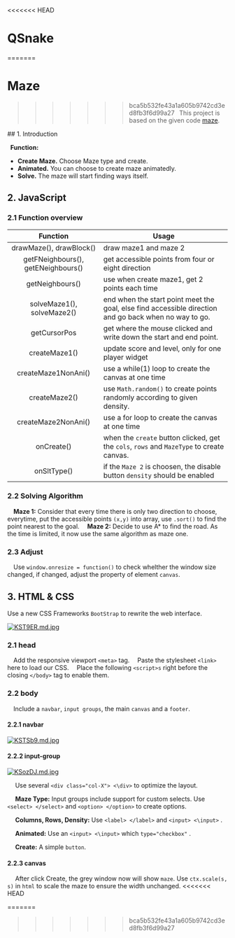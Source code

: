 <<<<<<< HEAD
# QSnake
=======
# Maze
>>>>>>> bca5b532fe43a1a605b9742cd3ed8fb3f6d99a27
&ensp;This project is based on the given code [maze](https://github.com/zilinglius/maze).
<pr>
## 1. Introduction

&ensp;**Function:**</br>

- **Create Maze.** Choose Maze type and create.
- **Animated.** You can choose to create maze animatedly.
- **Solve.** The maze will start finding ways itself.

## 2. JavaScript

### 2.1 Function overview
| Function | Usage 
| :-: | -
|drawMaze(), drawBlock()| draw maze1 and maze 2
|getFNeighbours(), getENeighbours() | get accessible points from four or eight direction
|getNeighbours() | use when create maze1, get 2 points each time
|solveMaze1(), solveMaze2()| end when the start point meet the goal, else find accessible direction and go back when no way to go.
|getCursorPos | get where the mouse clicked and write down the start and end point.
|createMaze1()|update score and level, only for one player widget
|createMaze1NonAni()|use a while(1) loop to create the canvas at one time
|createMaze2()|use `Math.random()` to create points randomly according to given density.
|createMaze2NonAni()|use a for loop to create the canvas at one time
|onCreate()|when the `create` button clicked, get the `cols`, `rows` and `MazeType` to create canvas.
|onSltType()|if the `Maze 2` is choosen, the disable button `density` should be enabled

### 2.2 Solving Algorithm
&emsp;**Maze 1:** Consider that every time there is only two direction to choose, everytime, put the accessible points `(x,y)` into array, use `.sort()` to find the point nearest to the goal. 
&emsp;**Maze 2:** Decide to use A* to find the road. As the time is limited, it now use the same algorithm as maze one.


### 2.3 Adjust
&emsp;Use `window.onresize = function()` to check whelther the window size changed, if changed, adjust the property of element `canvas`.


## 3. HTML & CSS
Use a new CSS Frameworks `BootStrap` to rewrite the web interface.

[![KST9ER.md.jpg](https://s2.ax1x.com/2019/10/14/KST9ER.md.jpg)](https://imgchr.com/i/KST9ER)
### 2.1 head
&emsp;Add the responsive viewport `<meta>` tag.
&emsp;Paste the stylesheet `<link>` here to load our CSS.
&emsp;Place the following `<script>s`  right before the closing `</body>` tag to enable them.</br>


### 2.2 body

&emsp;Include a `navbar`, `input groups`, the main `canvas` and a `footer`.
#### 2.2.1 navbar

[![KSTSb9.md.jpg](https://s2.ax1x.com/2019/10/14/KSTSb9.md.jpg)](https://imgchr.com/i/KSTSb9)



#### 2.2.2 input-group

[![KSozDJ.md.jpg](https://s2.ax1x.com/2019/10/14/KSozDJ.md.jpg)](https://imgchr.com/i/KSozDJ)

&emsp; Use several `<div class="col-X"> <\div>` to optimize the layout.

&emsp; **Maze Type:** Input groups include support for custom selects. Use `<select> </select>` and `<option> </option>` to create options.

&emsp; **Columns, Rows, Density:** Use `<label> </label>` and `<input> <\input>` .

&emsp; **Animated:** Use an `<input> <\input>` which  `type="checkbox"` .

&emsp; **Create:** A simple `button`.


#### 2.2.3 canvas
&emsp; After click Create, the grey window now will show `maze`. Use `ctx.scale(s, s)` in `html` to scale the maze to ensure the width unchanged.
<<<<<<< HEAD


=======
>>>>>>> bca5b532fe43a1a605b9742cd3ed8fb3f6d99a27
